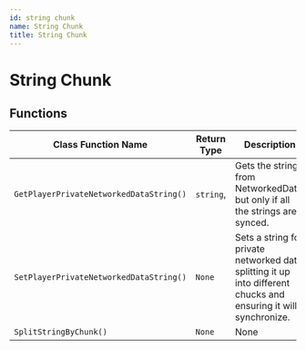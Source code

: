 ```yaml
---
id: string chunk
name: String Chunk
title: String Chunk
---
```


# String Chunk

## Functions

| Class Function Name | Return Type | Description | Tags |
| ------------------- | ----------- | ----------- | ---- |
| `GetPlayerPrivateNetworkedDataString()` | `string`,  | Gets the string from NetworkedData, but only if all the strings are synced. | None |
| `SetPlayerPrivateNetworkedDataString()` | `None` | Sets a string for private networked data, splitting it up into different chucks and ensuring it will synchronize. | None |
| `SplitStringByChunk()` | `None` | None | None |
